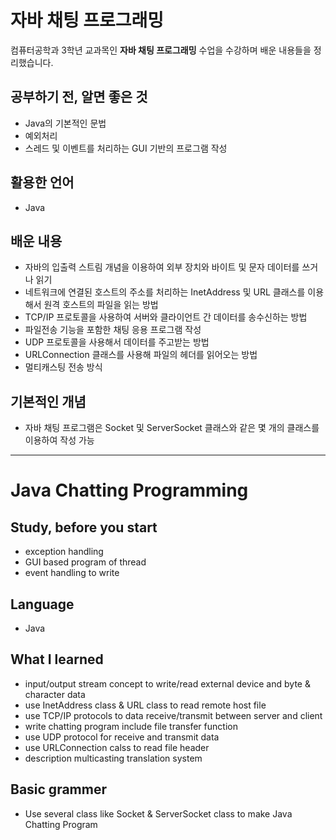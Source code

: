 # 자바 채팅 프로그래밍

컴퓨터공학과 3학년 교과목인 **자바 채팅 프로그래밍** 수업을 수강하며 배운 내용들을 정리했습니다.

## 공부하기 전, 알면 좋은 것

- Java의 기본적인 문법
- 예외처리
- 스레드 및 이벤트를 처리하는 GUI 기반의 프로그램 작성

## 활용한 언어

- Java

## 배운 내용

- 자바의 입출력 스트림 개념을 이용하여 외부 장치와 바이트 및 문자 데이터를 쓰거나 읽기
- 네트워크에 연결된 호스트의 주소를 처리하는 InetAddress 및 URL 클래스를 이용해서 원격 호스트의 파일을 읽는 방법
- TCP/IP 프로토콜을 사용하여 서버와 클라이언트 간 데이터를 송수신하는 방법
- 파일전송 기능을 포함한 채팅 응용 프로그램 작성
- UDP 프로토콜을 사용해서 데이터를 주고받는 방법
- URLConnection 클래스를 사용해 파일의 헤더를 읽어오는 방법
- 멀티캐스팅 전송 방식

## 기본적인 개념

- 자바 채팅 프로그램은 Socket 및 ServerSocket 클래스와 같은 몇 개의 클래스를 이용하여 작성 가능

- - -

# Java Chatting Programming

## Study, before you start

- exception handling
- GUI based program of thread
- event handling to write

## Language

- Java

## What I learned

- input/output stream concept to write/read external device and byte & character data
- use InetAddress class & URL class to read remote host file
- use TCP/IP protocols to data receive/transmit between server and client
- write chatting program include file transfer function
- use UDP protocol for receive and transmit data
- use URLConnection calss to read file header
- description multicasting translation system

## Basic grammer

- Use several class like Socket & ServerSocket class to make Java Chatting Program

